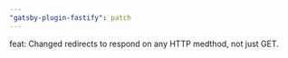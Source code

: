 ```yaml
---
"gatsby-plugin-fastify": patch
---
```


feat: Changed redirects to respond on any HTTP medthod, not just GET.
